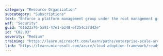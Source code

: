 ```yaml
---
category: "Resource Organization"
subcategory: "Subscriptions"
text: "Enforce a platform management group under the root management group to support common platform policy and Azure role assignment."
waf: "Security"
guid: "61623a76-5a91-47e1-b348-ef254c27d42e"
id: "C02.03"
severity: "Medium"
training: "https://learn.microsoft.com/learn/paths/enterprise-scale-architecture/"
link: "https://learn.microsoft.com/azure/cloud-adoption-framework/ready/landing-zone/design-area/resource-org-management-groups#management-group-recommendations"
---
```


